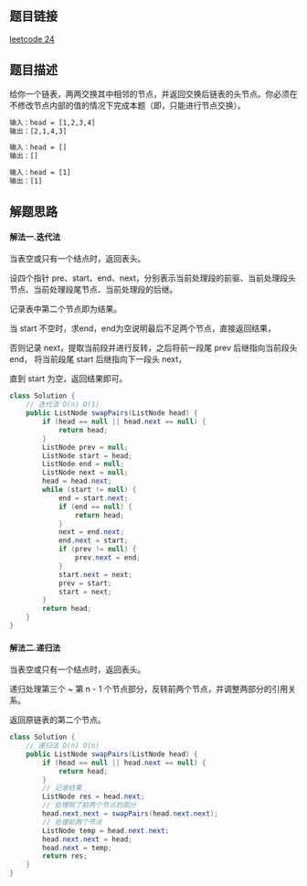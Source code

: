 ## 题目链接

[leetcode 24](https://leetcode.cn/problems/swap-nodes-in-pairs/)

## 题目描述

给你一个链表，两两交换其中相邻的节点，并返回交换后链表的头节点。你必须在不修改节点内部的值的情况下完成本题（即，只能进行节点交换）。

```html
输入：head = [1,2,3,4]
输出：[2,1,4,3]

输入：head = []
输出：[]

输入：head = [1]
输出：[1]
```

## 解题思路

#### 解法一.迭代法

当表空或只有一个结点时，返回表头。

设四个指针 pre、start、end、next，分别表示当前处理段的前驱、当前处理段头节点、当前处理段尾节点、当前处理段的后继。 

记录表中第二个节点即为结果。

当 start 不空时，求end，end为空说明最后不足两个节点，直接返回结果，  

否则记录 next，提取当前段并进行反转，之后将前一段尾 prev 后继指向当前段头 end， 将当前段尾 start 后继指向下一段头 next， 

直到 start 为空，返回结果即可。

```java
class Solution {
    // 迭代法 O(n) O(1)
    public ListNode swapPairs(ListNode head) {
        if (head == null || head.next == null) {
            return head;
        }
        ListNode prev = null;
        ListNode start = head;
        ListNode end = null;
        ListNode next = null;
        head = head.next;
        while (start != null) {
            end = start.next;
            if (end == null) {
                return head;
            }
            next = end.next;
            end.next = start;
            if (prev != null) {
                prev.next = end;
            }
            start.next = next;
            prev = start;
            start = next;
        }
        return head;
    }
}
```

#### 解法二.递归法

当表空或只有一个结点时，返回表头。  

递归处理第三个 ~ 第 n - 1 个节点部分，反转前两个节点，并调整两部分的引用关系。

返回原链表的第二个节点。

```JAVA
class Solution {
    // 递归法 O(n) O(n)
    public ListNode swapPairs(ListNode head) {
        if (head == null || head.next == null) {
            return head;
        }
        // 记录结果
        ListNode res = head.next;
        // 处理除了前两个节点的部分
        head.next.next = swapPairs(head.next.next);
        // 处理前两个节点
        ListNode temp = head.next.next;
        head.next.next = head;
        head.next = temp;
        return res;
    }
}
```

